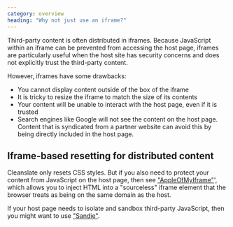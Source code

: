 ```yaml
---
category: overview
heading: "Why not just use an iframe?"
---
```


Third-party content is often distributed in iframes. Because JavaScript within an iframe can be prevented from accessing the host page, iframes are particularly useful when the host site has security concerns and does not explicitly trust the third-party content.

However, iframes have some drawbacks:
* You cannot display content outside of the box of the iframe
* It is tricky to resize the iframe to match the size of its contents
* Your content will be unable to interact with the host page, even if it is trusted
* Search engines like Google will not see the content on the host page. Content that is syndicated from a partner website can avoid this by being directly included in the host page.


Iframe-based resetting for distributed content
----------------------------------------------

Cleanslate only resets CSS styles. But if you also need to protect your content from JavaScript on the host page, then see ["AppleOfMyIframe"](https://github.com/premasagar/appleofmyiframe)', which allows you to inject HTML into a "sourceless" iframe element that the browser treats as being on the same domain as the host.

If your host page needs to isolate and sandbox third-party JavaScript, then you might want to use ["Sandie"](https://github.com/premasagar/sandie).
